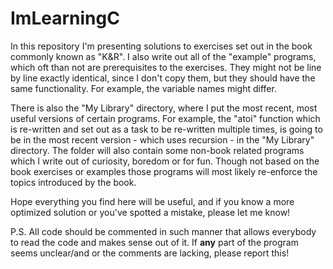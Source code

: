 # ImLearningC

In this repository I'm presenting solutions to exercises set out in the book commonly known as "K&R". 
I also write out all of the "example" programs, which oft than not are prerequisites to the exercises. They might not be line by line exactly identical, since I don't copy them, but they should have the same functionality. For example, the variable names might differ.

There is also the "My Library" directory, where I put the most recent, most useful versions of certain programs. For example, the "atoi" function which is re-written and set out as a task to be re-written multiple times, is going to be in the most recent version - which uses recursion - in the "My Library" directory. 
The folder will also contain some non-book related programs which I write out of curiosity, boredom or for fun. Though not based on the book exercises or examples those programs will most likely re-enforce the topics introduced by the book.

Hope everything you find here will be useful, and if you know a more optimized solution or you've spotted a mistake, please let me know!

P.S.
All code should be commented in such manner that allows everybody to read the code and makes sense out of it. If **any** part of the program seems unclear/and or the comments are lacking, please report this!
